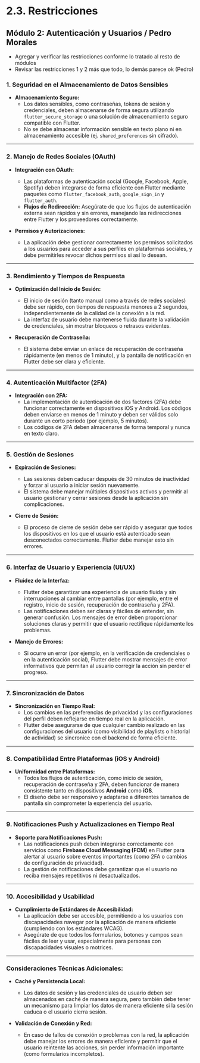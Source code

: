 # 2.3. Restricciones

## Módulo 2: Autenticación y Usuarios / Pedro Morales
- Agregar y verificar las restricciones conforme lo tratado al resto de módulos
- Revisar las restricciones 1 y 2 más que todo, lo demás parece ok (Pedro)

### 1. **Seguridad en el Almacenamiento de Datos Sensibles**
- **Almacenamiento Seguro:** 
  - Los datos sensibles, como contraseñas, tokens de sesión y credenciales, deben almacenarse de forma segura utilizando `flutter_secure_storage` o una solución de almacenamiento seguro compatible con Flutter.
  - No se debe almacenar información sensible en texto plano ni en almacenamiento accesible (ej. `shared_preferences` sin cifrado).

---

### 2. **Manejo de Redes Sociales (OAuth)**
- **Integración con OAuth:**
  - Las plataformas de autenticación social (Google, Facebook, Apple, Spotify) deben integrarse de forma eficiente con Flutter mediante paquetes como `flutter_facebook_auth`, `google_sign_in` y `flutter_auth`.
  - **Flujos de Redirección:** Asegúrate de que los flujos de autenticación externa sean rápidos y sin errores, manejando las redirecciones entre Flutter y los proveedores correctamente.
  
- **Permisos y Autorizaciones:**
  - La aplicación debe gestionar correctamente los permisos solicitados a los usuarios para acceder a sus perfiles en plataformas sociales, y debe permitirles revocar dichos permisos si así lo desean.

---

### 3. **Rendimiento y Tiempos de Respuesta**
- **Optimización del Inicio de Sesión:**
  - El inicio de sesión (tanto manual como a través de redes sociales) debe ser rápido, con tiempos de respuesta menores a 2 segundos, independientemente de la calidad de la conexión a la red.
  - La interfaz de usuario debe mantenerse fluida durante la validación de credenciales, sin mostrar bloqueos o retrasos evidentes.

- **Recuperación de Contraseña:**
  - El sistema debe enviar un enlace de recuperación de contraseña rápidamente (en menos de 1 minuto), y la pantalla de notificación en Flutter debe ser clara y eficiente.

---

### 4. **Autenticación Multifactor (2FA)**
- **Integración con 2FA:**
  - La implementación de autenticación de dos factores (2FA) debe funcionar correctamente en dispositivos iOS y Android. Los códigos deben enviarse en menos de 1 minuto y deben ser válidos solo durante un corto periodo (por ejemplo, 5 minutos).
  - Los códigos de 2FA deben almacenarse de forma temporal y nunca en texto claro.

---

### 5. **Gestión de Sesiones**
- **Expiración de Sesiones:**
  - Las sesiones deben caducar después de 30 minutos de inactividad y forzar al usuario a iniciar sesión nuevamente.
  - El sistema debe manejar múltiples dispositivos activos y permitir al usuario gestionar y cerrar sesiones desde la aplicación sin complicaciones.

- **Cierre de Sesión:**
  - El proceso de cierre de sesión debe ser rápido y asegurar que todos los dispositivos en los que el usuario está autenticado sean desconectados correctamente. Flutter debe manejar esto sin errores.

---

### 6. **Interfaz de Usuario y Experiencia (UI/UX)**
- **Fluidez de la Interfaz:**
  - Flutter debe garantizar una experiencia de usuario fluida y sin interrupciones al cambiar entre pantallas (por ejemplo, entre el registro, inicio de sesión, recuperación de contraseña y 2FA).
  - Las notificaciones deben ser claras y fáciles de entender, sin generar confusión. Los mensajes de error deben proporcionar soluciones claras y permitir que el usuario rectifique rápidamente los problemas.

- **Manejo de Errores:**
  - Si ocurre un error (por ejemplo, en la verificación de credenciales o en la autenticación social), Flutter debe mostrar mensajes de error informativos que permitan al usuario corregir la acción sin perder el progreso.

---

### 7. **Sincronización de Datos**
- **Sincronización en Tiempo Real:**
  - Los cambios en las preferencias de privacidad y las configuraciones del perfil deben reflejarse en tiempo real en la aplicación.
  - Flutter debe asegurarse de que cualquier cambio realizado en las configuraciones del usuario (como visibilidad de playlists o historial de actividad) se sincronice con el backend de forma eficiente.

---

### 8. **Compatibilidad Entre Plataformas (iOS y Android)**
- **Uniformidad entre Plataformas:**
  - Todos los flujos de autenticación, como inicio de sesión, recuperación de contraseña y 2FA, deben funcionar de manera consistente tanto en dispositivos **Android** como **iOS**.
  - El diseño debe ser responsivo y adaptarse a diferentes tamaños de pantalla sin comprometer la experiencia del usuario.

---

### 9. **Notificaciones Push y Actualizaciones en Tiempo Real**
- **Soporte para Notificaciones Push:**
  - Las notificaciones push deben integrarse correctamente con servicios como **Firebase Cloud Messaging (FCM)** en Flutter para alertar al usuario sobre eventos importantes (como 2FA o cambios de configuración de privacidad).
  - La gestión de notificaciones debe garantizar que el usuario no reciba mensajes repetitivos ni desactualizados.

---

### 10. **Accesibilidad y Usabilidad**
- **Cumplimiento de Estándares de Accesibilidad:**
  - La aplicación debe ser accesible, permitiendo a los usuarios con discapacidades navegar por la aplicación de manera eficiente (cumpliendo con los estándares WCAG).
  - Asegúrate de que todos los formularios, botones y campos sean fáciles de leer y usar, especialmente para personas con discapacidades visuales o motrices.

---

### Consideraciones Técnicas Adicionales:
- **Caché y Persistencia Local:**
  - Los datos de sesión y las credenciales de usuario deben ser almacenados en caché de manera segura, pero también debe tener un mecanismo para limpiar los datos de manera eficiente si la sesión caduca o el usuario cierra sesión.
  
- **Validación de Conexión y Red:**
  - En caso de fallos de conexión o problemas con la red, la aplicación debe manejar los errores de manera eficiente y permitir que el usuario reintente las acciones, sin perder información importante (como formularios incompletos).
